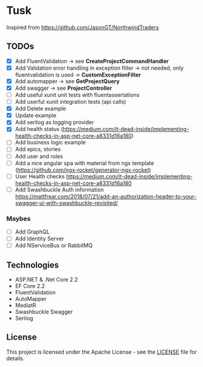 # Tusk
Inspired from https://github.com/JasonGT/NorthwindTraders


## TODOs

  * [x] Add FluentValidation -> see **CreateProjectCommandHandler**
  * [x] Add Validation error handling in exception filter -> not needed, only fluentvalidation is used -> **CustomExceptionFilter**
  * [x] Add automapper -> see **GetProjectQuery**
  * [x] Add swagger ->  see **ProjectController**
  * [ ] Add useful xunit unit tests with fluentassertations
  * [ ] Add userful xunit integration tests (api calls)
  * [x] Add Delete example
  * [x] Update example
  * [x] Add serilog as logging provider
  * [x] Add health status (https://medium.com/it-dead-inside/implementing-health-checks-in-asp-net-core-a8331d16a180)
  * [ ] Add business logic example
  * [ ] Add epics, stories
  * [ ] Add user and roles
  * [ ] Add a nice angular spa with material from ngx template (https://github.com/ngx-rocket/generator-ngx-rocket)
  * [ ] User Health checks https://medium.com/it-dead-inside/implementing-health-checks-in-asp-net-core-a8331d16a180
  * [ ] Add Swashbuckle Auth information https://mattfrear.com/2018/07/21/add-an-authorization-header-to-your-swagger-ui-with-swashbuckle-revisited/

### Maybes

  * [ ] Add GraphQL
  * [ ] Add Identity Server
  * [ ] Add NServiceBus or RabbitMQ

## Technologies

  * ASP.NET & .Net Core 2.2
  * EF Core 2.2
  * FluentValidation
  * AutoMapper
  * MediatR
  * Swashbuckle Swagger
  * Serilog

## License

This project is licensed under the Apache License - see the [LICENSE](https://github.com/FJuette/tusk-ms/blob/master/LICENSE) file for details.
